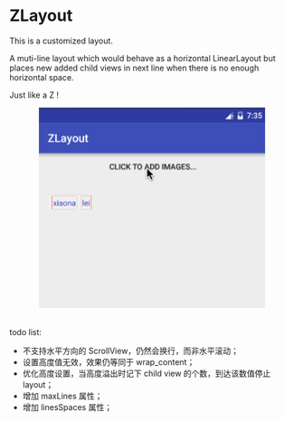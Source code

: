 # ZLayout

This is a customized layout.

A muti-line layout which would behave as a horizontal LinearLayout but places new added child views in next line when there is no enough horizontal space.

Just like a Z !
<br />
<center>
<img src="demo.gif" width="400px" />
</center>
<br />

todo list:

- 不支持水平方向的 ScrollView，仍然会换行，而非水平滚动；
- 设置高度值无效，效果仍等同于 wrap_content；
- 优化高度设置，当高度溢出时记下 child view 的个数，到达该数值停止 layout；
- 增加 maxLines 属性；
- 增加 linesSpaces 属性；
